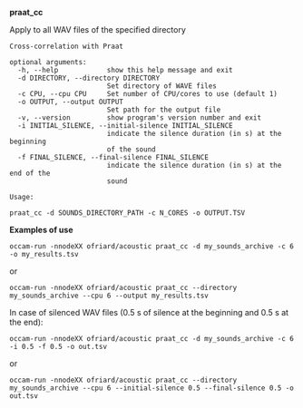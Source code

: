 **praat_cc**

Apply to all WAV files of the specified directory

```
Cross-correlation with Praat

optional arguments:
  -h, --help            show this help message and exit
  -d DIRECTORY, --directory DIRECTORY
                        Set directory of WAVE files
  -c CPU, --cpu CPU     Set number of CPU/cores to use (default 1)
  -o OUTPUT, --output OUTPUT
                        Set path for the output file
  -v, --version         show program's version number and exit
  -i INITIAL_SILENCE, --initial-silence INITIAL_SILENCE
                        indicate the silence duration (in s) at the beginning
                        of the sound
  -f FINAL_SILENCE, --final-silence FINAL_SILENCE
                        indicate the silence duration (in s) at the end of the
                        sound
```

```
Usage:

praat_cc -d SOUNDS_DIRECTORY_PATH -c N_CORES -o OUTPUT.TSV
```

**Examples of use**

```
occam-run -nnodeXX ofriard/acoustic praat_cc -d my_sounds_archive -c 6 -o my_results.tsv
```
or
```
occam-run -nnodeXX ofriard/acoustic praat_cc --directory my_sounds_archive --cpu 6 --output my_results.tsv
```

In case of silenced WAV files (0.5 s of silence at the beginning and 0.5 s at the end):

```
occam-run -nnodeXX ofriard/acoustic praat_cc -d my_sounds_archive -c 6 -i 0.5 -f 0.5 -o out.tsv
```
or

```
occam-run -nnodeXX ofriard/acoustic praat_cc --directory my_sounds_archive --cpu 6 --initial-silence 0.5 --final-silence 0.5 -o out.tsv
```



